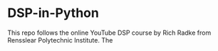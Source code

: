 # DSP-in-Python
This repo follows the online YouTube DSP course by Rich Radke from Rensslear Polytechnic Institute.  The 
